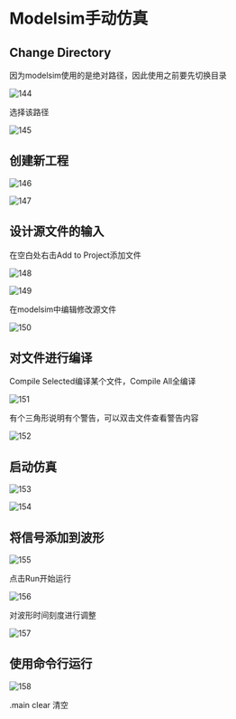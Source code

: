 # Modelsim手动仿真

## Change Directory
因为modelsim使用的是绝对路径，因此使用之前要先切换目录

![144](../img/144.png)

选择该路径

![145](../img/145.png)

## 创建新工程

![146](../img/146.png)

![147](../img/147.png)

## 设计源文件的输入

在空白处右击Add to Project添加文件

![148](../img/148.png)

![149](../img/149.png)

在modelsim中编辑修改源文件

![150](../img/150.png)

## 对文件进行编译

Compile Selected编译某个文件，Compile All全编译 

![151](../img/151.png)

有个三角形说明有个警告，可以双击文件查看警告内容

![152](../img/152.png)

## 启动仿真

![153](../img/153.png)

![154](../img/154.png)

## 将信号添加到波形

![155](../img/155.png)

点击Run开始运行

![156](../img/156.png)

对波形时间刻度进行调整

![157](../img/157.png)

## 使用命令行运行

![158](../img/158.png)

.main clear 清空





